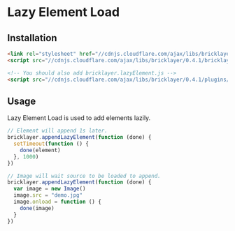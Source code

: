 # Lazy Element Load

## Installation

```html
<link rel="stylesheet" href="//cdnjs.cloudflare.com/ajax/libs/bricklayer/0.4.1/bricklayer.min.css">
<script src="//cdnjs.cloudflare.com/ajax/libs/bricklayer/0.4.1/bricklayer.min.js"></script>

<!-- You should also add bricklayer.lazyElement.js -->
<script src="//cdnjs.cloudflare.com/ajax/libs/bricklayer/0.4.1/plugins/lazyElement/bricklayer.lazyElement.min.js"></script>
```

## Usage

Lazy Element Load is used to add elements lazily.

```js
// Element will append 1s later.
bricklayer.appendLazyElement(function (done) {
  setTimeout(function () {
    done(element)
  }, 1000)
})
```

```js
// Image will wait source to be loaded to append.
bricklayer.appendLazyElement(function (done) {
  var image = new Image()
  image.src = "demo.jpg"
  image.onload = function () {
    done(image)
  }
})
```

